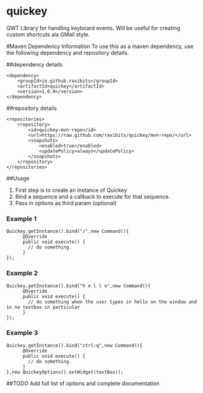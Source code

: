 quickey
=======

GWT Library for handling keyboard events. Will be useful for creating custom shortcuts ala GMail style.

#Maven Dependency Information
To use this as a maven dependency, use the following dependency and repository details.

##dependency details
```
<dependency>
	<groupId>io.github.ravibits</groupId>
	<artifactId>quickey</artifactId>
	<version>1.0.0</version>
</dependency>
```

##repository details
```
<repositories>
    <repository>
        <id>quickey-mvn-repo</id>
        <url>https://raw.github.com/ravibits/quickey/mvn-repo/</url>
        <snapshots>
            <enabled>true</enabled>
            <updatePolicy>always</updatePolicy>
        </snapshots>
    </repository>
</repositories>
```

##Usage
1. First step is to create an instance of Quickey
2. Bind a sequence and a callback to execute for that sequence.
3. Pass in options as third param (optional)

### Example 1
```
Quickey.getInstance().bind("/",new Command(){
      @Override
      public void execute() {
        // do something.
      }
});
```
### Example 2
```
Quickey.getInstance().bind("h e l l o",new Command(){
      @Override
      public void execute() {
        // do something when the user types in hello on the window and in no textbox in particular
      }
});
```
### Example 3
```
Quickey.getInstance().bind("ctrl-q",new Command(){
      @Override
      public void execute() {
        // do something.
      }
},new QuickeyOptions().setWidget(textBox));
```

##TODO
Add full list of options and complete documentation
